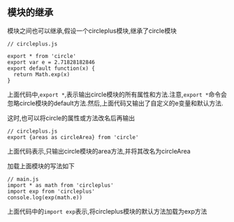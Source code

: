 ## 模块的继承

模块之间也可以继承,假设一个circleplus模块,继承了circle模块
```
// circleplus.js

export * from 'circle'
export var e = 2.71828182846
export default function(x) {
  return Math.exp(x)
}
```
上面代码中,`export *`,表示输出circle模块的所有属性和方法.注意,`export *`命令会忽略circle模块的default方法.然后,上面代码又输出了自定义的e变量和默认方法.

这时,也可以将circle的属性或方法改名后再输出
```
// circleplus.js
export {areas as circleArea} from 'circle'
```
上面代码表示,只输出circle模块的area方法,并将其改名为circleArea

加载上面模块的写法如下
```
// main.js
import * as math from 'circleplus'
import exp from 'circleplus'
console.log(exp(math.e))
```
上面代码中的`import exp`表示,将circleplus模块的默认方法加载为exp方法
